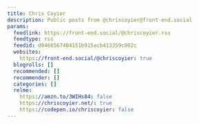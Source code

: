 ```yaml
---
title: Chris Coyier
description: Public posts from @chriscoyier@front-end.social
params:
  feedlink: https://front-end.social/@chriscoyier.rss
  feedtype: rss
  feedid: d0466567484151b915acb413359c002c
  websites:
    https://front-end.social/@chriscoyier: true
  blogrolls: []
  recommended: []
  recommender: []
  categories: []
  relme:
    https://amzn.to/3WIHs84: false
    https://chriscoyier.net/: true
    https://codepen.io/chriscoyier: false
---
```

